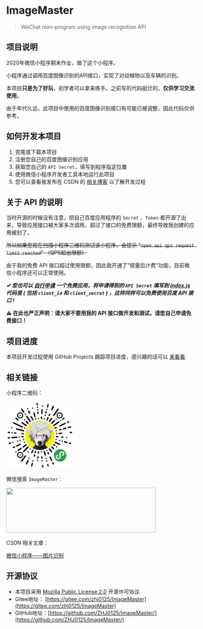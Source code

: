 # ImageMaster

> WeChat mini-program using image recognition API

## 项目说明

2020年微信小程序期末作业，做了这个小程序。

小程序通过调用百度图像识别的API接口，实现了对动植物以及车辆的识别。

本项目**只是为了好玩**，初学者可以拿来练手。之前写的代码挺烂的，**仅供学习交流使用**。

由于年代久远，此项目中使用的百度图像识别接口有可能已被调整，因此代码仅供参考。

## 如何开发本项目

1. 克隆或下载本项目
2. 注册您自己的百度图像识别应用
3. 获取您自己的 `API Secret`，填写到程序指定位置
4. 使用微信小程序开发者工具本地运行此项目
5. 您可以查看我发布在 CSDN 的 [相关博客](https://blog.csdn.net/ZHJ123CSDN/article/details/103818721) 以了解开发过程

## 关于 API 的说明

当时开源的时候没有注意，把自己百度应用程序的 `Secret` 、`Token` 都开源了出来，导致应用接口被大家多次调用，超过了接口的免费限额，最终导致我创建的应用被封了。

~~所以如果您现在扫描小程序二维码测试该小程序，会提示 "`open api qps request limit reached`" （QPS超出限额）~~

由于我的免费 API 接口超过使用限额，因此我开通了"按量后计费"功能，目前微信小程序还可以正常使用。

***✔ 您也可以 [自行申请](https://console.bce.baidu.com/ai/#/ai/imagerecognition/overview/index) 一个免费应用，将申请得到的 `API Secret` 填写到 [index.js](WeChat/pages/index/index.js) 代码里 ( 包括 `client_id` 和 `client_secret` ) ，这样同样可以免费使用百度 API 接口 !***

**⚠ 在此也严正声明：请大家不要用我的 API 接口做开发和测试，请您自己申请免费接口！**

## 项目进度

本项目开发过程使用 GitHub Projects 跟踪项目进度，感兴趣的话可以 [来看看](https://github.com/ZHJ0125/ImageMaster/projects/1)

## 相关链接

小程序二维码：

<img width="180" height="180" src="Documents/WeChat_Image.jpg"/>

微信搜索 `ImageMaster`：

<img width="400" height="120" src="Documents/WeChat_Search.png"/>

CSDN 相关文章：

[微信小程序——图片识别](https://blog.csdn.net/ZHJ123CSDN/article/details/103818721)

## 开源协议

* 本项目采用 [Mozilla Public License 2.0](https://github.com/ZHJ0125/ImageMaster/blob/master/LICENSE) 开源许可协议
* Gitee地址： [https://gitee.com/zhj0125/ImageMaster](https://gitee.com/zhj0125/ImageMaster)
* GitHub地址：[https://github.com/ZHJ0125/ImageMaster/](https://github.com/ZHJ0125/ImageMaster/)
